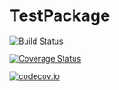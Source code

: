 # TestPackage

[![Build Status](https://travis-ci.org/JaredCrean2/TestPackage.jl.svg?branch=master)](https://travis-ci.org/JaredCrean2/TestPackage.jl)

[![Coverage Status](https://coveralls.io/repos/JaredCrean2/TestPackage.jl/badge.svg?branch=master&service=github)](https://coveralls.io/github/JaredCrean2/TestPackage.jl?branch=master)

[![codecov.io](http://codecov.io/github/JaredCrean2/TestPackage.jl/coverage.svg?branch=master)](http://codecov.io/github/JaredCrean2/TestPackage.jl?branch=master)
